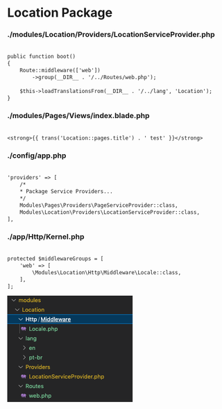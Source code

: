 # Location Package

### ./modules/Location/Providers/LocationServiceProvider.php
```

public function boot()
{
    Route::middleware(['web'])
        ->group(__DIR__ . '/../Routes/web.php');
    
    $this->loadTranslationsFrom(__DIR__ . '/../lang', 'Location');
}

```

### ./modules/Pages/Views/index.blade.php
```

<strong>{{ trans('Location::pages.title') . ' test' }}</strong>

```

### ./config/app.php
```

'providers' => [
    /*
    * Package Service Providers...
    */
    Modules\Pages\Providers\PageServiceProvider::class,
    Modules\Location\Providers\LocationServiceProvider::class,
],

```

### ./app/Http/Kernel.php
```

protected $middlewareGroups = [
    'web' => [
        \Modules\Location\Http\Middleware\Locale::class,
    ],
];

```

![TDD](/imgs/locationPack.png)
